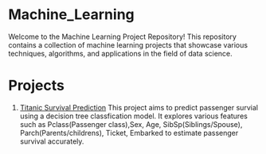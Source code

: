 # Machine_Learning
Welcome to the Machine Learning Project Repository! This repository contains a collection of machine learning projects that showcase various techniques, algorithms, and applications in the field of data science.

# Projects
1. [Titanic Survival Prediction](https://github.com/EhteshamAK/Machine_Learning/blob/master/titanic-eda-decisontree.ipynb)
This project aims to predict passenger survial  using a decision tree classfication model. 
It explores various features such as Pclass(Passenger class),Sex, Age, SibSp(Siblings/Spouse), Parch(Parents/childrens), Ticket, Embarked to estimate passenger survival accurately.
